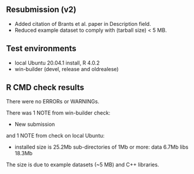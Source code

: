 ## Resubmission (v2)
* Added citation of Brants et al. paper in Description field.
* Reduced example dataset to comply with (tarball size) < 5 MB.

## Test environments
* local Ubuntu 20.04.1 install, R 4.0.2
* win-builder (devel, release and oldrealese)

## R CMD check results
There were no ERRORs or WARNINGs. 

There was 1 NOTE from win-builder check:

* New submission

and 1 NOTE from check on local Ubuntu:

* installed size is 25.2Mb
     sub-directories of 1Mb or more:
       data   6.7Mb
       libs  18.3Mb

The size is due to example datasets (~5 MB) and C++ libraries.

